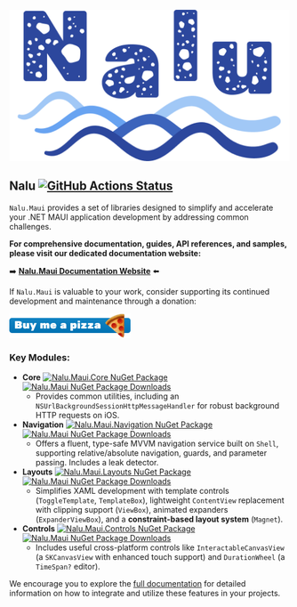 ![Banner](https://raw.githubusercontent.com/nalu-development/nalu/main/Images/Banner.png)

## Nalu [![GitHub Actions Status](https://github.com/nalu-development/nalu/actions/workflows/build.yml/badge.svg?branch=main)](https://github.com/nalu-development/nalu/actions/workflows/build.yml)

`Nalu.Maui` provides a set of libraries designed to simplify and accelerate your .NET MAUI application development by addressing common challenges.

**For comprehensive documentation, guides, API references, and samples, please visit our dedicated documentation website:**

➡️ **[Nalu.Maui Documentation Website](https://nalu-development.github.io/nalu/)** ⬅️

If `Nalu.Maui` is valuable to your work, consider supporting its continued development and maintenance through a donation:

<a target="_blank" href="https://buymeacoffee.com/albyrock87">
    <img src="conceptual_docs/assets/images/donate.png" height="44">
</a>

### Key Modules:

*   **Core** [![Nalu.Maui.Core NuGet Package](https://img.shields.io/nuget/v/Nalu.Maui.Core.svg)](https://www.nuget.org/packages/Nalu.Maui.Core/) [![Nalu.Maui NuGet Package Downloads](https://img.shields.io/nuget/dt/Nalu.Maui.Core)](https://www.nuget.org/packages/Nalu.Maui.Core/)
    *   Provides common utilities, including an `NSUrlBackgroundSessionHttpMessageHandler` for robust background HTTP requests on iOS.
*   **Navigation** [![Nalu.Maui.Navigation NuGet Package](https://img.shields.io/nuget/v/Nalu.Maui.Navigation.svg)](https://www.nuget.org/packages/Nalu.Maui.Navigation/) [![Nalu.Maui NuGet Package Downloads](https://img.shields.io/nuget/dt/Nalu.Maui.Navigation)](https://www.nuget.org/packages/Nalu.Maui.Navigation/)
    *   Offers a fluent, type-safe MVVM navigation service built on `Shell`, supporting relative/absolute navigation, guards, and parameter passing. Includes a leak detector.
*   **Layouts** [![Nalu.Maui.Layouts NuGet Package](https://img.shields.io/nuget/v/Nalu.Maui.Layouts.svg)](https://www.nuget.org/packages/Nalu.Maui.Layouts/) [![Nalu.Maui NuGet Package Downloads](https://img.shields.io/nuget/dt/Nalu.Maui.Layouts)](https://www.nuget.org/packages/Nalu.Maui.Layouts/)
    *   Simplifies XAML development with template controls (`ToggleTemplate`, `TemplateBox`), lightweight `ContentView` replacement with clipping support (`ViewBox`), animated expanders (`ExpanderViewBox`), and a **constraint-based layout system** (`Magnet`).
*   **Controls** [![Nalu.Maui.Controls NuGet Package](https://img.shields.io/nuget/v/Nalu.Maui.Controls.svg)](https://www.nuget.org/packages/Nalu.Maui.Controls/) [![Nalu.Maui NuGet Package Downloads](https://img.shields.io/nuget/dt/Nalu.Maui.Controls)](https://www.nuget.org/packages/Nalu.Maui.Controls/)
    *   Includes useful cross-platform controls like `InteractableCanvasView` (a `SKCanvasView` with enhanced touch support) and `DurationWheel` (a `TimeSpan?` editor).

We encourage you to explore the [full documentation](https://nalu-development.github.io/nalu/) for detailed information on how to integrate and utilize these features in your projects.